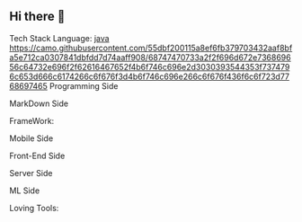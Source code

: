 ## Hi there 👋

Tech Stack
Language: [java](https://camo.githubusercontent.com/55dbf200115a8ef6fb379703432aaf8bfa5e712ca0307841dbfdd7d74aaff908/68747470733a2f2f696d672e736869656c64732e696f2f62616467652f4b6f746c696e2d3030393544353f7374796c653d666c6174266c6f676f3d4b6f746c696e266c6f676f436f6c6f723d7768697465)
          https://camo.githubusercontent.com/55dbf200115a8ef6fb379703432aaf8bfa5e712ca0307841dbfdd7d74aaff908/68747470733a2f2f696d672e736869656c64732e696f2f62616467652f4b6f746c696e2d3030393544353f7374796c653d666c6174266c6f676f3d4b6f746c696e266c6f676f436f6c6f723d7768697465
Programming Side
              

MarkDown Side
   

FrameWork:

Mobile Side
     

Front-End Side
  

Server Side
    

ML Side
 

Loving Tools:
       
